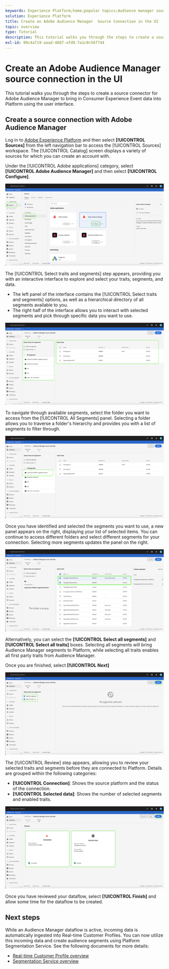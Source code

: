 ```yaml
---
keywords: Experience Platform;home;popular topics;Audience manager source connector;Audience Manager;audience manager connector
solution: Experience Platform
title: Create an Adobe Audience Manager  Source Connection in the UI
topic: overview
type: Tutorial
description: This tutorial walks you through the steps to create a source connectors for Adobe Audience Manager to bring in Consumer Experience Event data into Platform using the user interface.
exl-id: 90c4a719-aaad-4687-afd8-7a1c0c56f744
---
```

# Create an Adobe Audience Manager source connection in the UI

This tutorial walks you through the steps to create a source connector for Adobe Audience Manager to bring in Consumer Experience Event data into Platform using the user interface.

## Create a source connection with Adobe Audience Manager

Log in to [Adobe Experience Platform](https://platform.adobe.com) and then select **[!UICONTROL Sources]** from the left navigation bar to access the [!UICONTROL Sources] workspace. The [!UICONTROL Catalog] screen displays a variety of sources for which you can create an account with.

Under the [!UICONTROL Adobe applications] category, select **[!UICONTROL Adobe Audience Manager]** and then select **[!UICONTROL Configure]**.

![catalog](../../../../images/tutorials/create/aam/catalog.png)

The [!UICONTROL Select traits and segments] step appears, providing you with an interactive interface to explore and select your traits, segments, and data.

* The left panel of the interface contains the [!UICONTROL Select traits and segments] options, as well as a hierarchical directory of all segments available to you.
* The right half of the interface allows you to interact with selected segments and pick through specific data you want to use.

![add-data](../../../../images/tutorials/create/aam/add-data.png)

To navigate through available segments, select the folder you want to access from the [!UICONTROL All Segments] panel. Selecting a folder allows you to traverse a folder's hierarchy and provides you with a list of segments to filter through.

![segment-folder](../../../../images/tutorials/create/aam/segment-folder.png)

Once you have identified and selected the segments you want to use, a new panel appears on the right, displaying your list of selected items. You can continue to access different folders and select different segments for your connection. Selecting more segments updates the panel on the right.

![select-data](../../../../images/tutorials/create/aam/select-data.png)

Alternatively, you can select the **[!UICONTROL Select all segments]** and **[!UICONTROL Select all traits]** boxes. Selecting all segments will bring Audience Manager segments to Platform, while selecting all traits enables all first party traits from Audience Manager.

Once you are finished, select **[!UICONTROL Next]**

![all-segments](../../../../images/tutorials/create/aam/all-segments.png)

The [!UICONTROL Review] step appears, allowing you to review your selected traits and segments before they are connected to Platform. Details are grouped within the following categories:

* **[!UICONTROL Connection]**: Shows the source platform and the status of the connection.
* **[!UICONTROL Selected data]**: Shows the number of selected segments and enabled traits.

![review](../../../../images/tutorials/create/aam/review.png)

Once you have reviewed your dataflow, select **[!UICONTROL Finish]** and allow some time for the dataflow to be created.

## Next steps

While an Audience Manager dataflow is active, incoming data is automatically ingested into Real-time Customer Profiles. You can now utilize this incoming data and create audience segments using Platform Segmentation Service. See the following documents for more details:

* [Real-time Customer Profile overview](../../../../../profile/home.md)
* [Segmentation Service overview](../../../../../segmentation/home.md)
